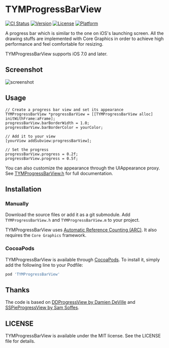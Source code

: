 # TYMProgressBarView

[![CI Status](http://img.shields.io/travis/yimingtang/TYMProgressBarView.svg?style=flat)](https://travis-ci.org/yimingtang/TYMProgressBarView)
[![Version](https://img.shields.io/cocoapods/v/TYMProgressBarView.svg?style=flat)](http://cocoapods.org/pods/TYMProgressBarView)
[![License](https://img.shields.io/cocoapods/l/TYMProgressBarView.svg?style=flat)](http://cocoapods.org/pods/TYMProgressBarView)
[![Platform](https://img.shields.io/cocoapods/p/TYMProgressBarView.svg?style=flat)](http://cocoapods.org/pods/TYMProgressBarView)

A progress bar which is similar to the one on iOS's launching screen. All the drawing stuffs are implemented with Core Graphics in order to achieve high performance and feel comfortable for resizing.

TYMProgressBarView supports iOS 7.0 and later.

## Screenshot

![screenshot](https://github.com/yimingtang/TYMProgressBarView/blob/master/Screenshot.png?raw=true)


## Usage

``` obj-c
// Create a progress bar view and set its appearance
TYMProgressBarView *progressBarView = [[TYMProgressBarView alloc] initWithFrame:aFrame];
progressBarView.barBorderWidth = 1.0;
progressBarView.barBorderColor = yourColor;

// Add it to your view
[yourView addSubview:progressBarView];

// Set the progress
progressBarView.progress = 0.2f;
progressBarView.progress = 0.5f;
```

You can also customize the appearance through the UIAppearance proxy. See [TYMProgressBarView.h](https://github.com/yimingtang/TYMProgressBarView/blob/master/TYMProgressBarView/TYMProgressBarView.h) for full documentation.


## Installation

### Manually

Download the source files or add it as a git submodule. Add `TYMProgressBarView.h` and `TYMProgressBarView.m` to your project.

TYMProgressBarView uses [Automatic Reference Counting (ARC)](http://clang.llvm.org/docs/AutomaticReferenceCounting.html). It also requires the `Core Graphics` framework.

### CocoaPods

TYMProgressBarView is available through [CocoaPods](http://cocoapods.org). To install
it, simply add the following line to your Podfile:

``` ruby
pod 'TYMProgressBarView'
```


## Thanks

The code is based on [DDProgressView by Damien DeVille](https://github.com/ddeville/DDProgressView) and [SSPieProgressView by Sam Soffes](https://github.com/soffes/sstoolkit).


## LICENSE

TYMProgressBarView is available under the MIT license. See the LICENSE file for details.
